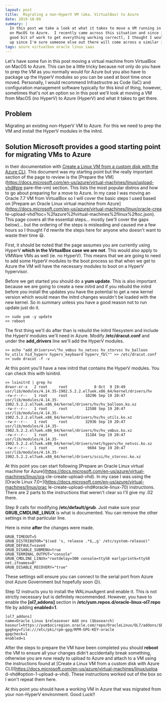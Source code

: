 ```yaml
---
layout: post
title:  Migrating a non-HyperV VM (aka. VirtualBox) to Azure
date: 2019-10-09
summary: |
  In this post we take a look at what it takes to move a VM running in VirtualBox
  on MacOS to Azure.  I recently came across this situation and since it took a
  good bit of work to get everything working correctl, I thought I would write it
  up since I'm sure someone else out there will come across a similar issue.
tags: azure virtualbox oracle linux iaas
---
```


Let's have some fun in this post moving a virtual machine from VirtualBox on
MacOS to Azure. This can be a little tricky because not only do you have to
prep the VM as you normally would for Azure but you also have to package up the
HyperV modules so you can be used at boot time once moved. Personally, I would
recommend Infrastructre as Code (IaC) and configuration management software
typically for this kind of thing, however, sometimes that's not an option so in
this post we'll look at moving a VM from MacOS (no HyperV) to Azure (HyperV) and
what it takes to get there.

## Problem
Migrating an existing non-HyperV VM to Azure.  For this we need to prep the VM
and install the HyperV modules in the initrd.

## Solution Microsoft provides a good starting point for migrating VMs to Azure
in their documentation with [Create a Linux VM from a custom disk with the Azure
CLI](https://docs.microsoft.com/en-us/azure/virtual-machines/linux/upload-vhd).
This document was my starting point but the really
important section of the page to review is the [Prepare the
VM](https://docs.microsoft.com/en-us/azure/virtual-machines/linux/upload-vhd#pre
pare-the-vm) section. This lists the most popular distros and how
to go about preparing for a move to Azure. In my case I was moving
an Oracle 7.7 VM from VirtualBox so I will cover the basic steps
I used based on [Prepare an Oracle Linux virtual machine from
Azure](https://docs.microsoft.com/en-us/azure/virtual-machines/linux/oracle-crea
te-upload-vhd?toc=%2fazure%2fvirtual-machines%2flinux%2ftoc.json). This page
covers all the essential steps... mostly (we'll cover the gaps below)... but the
ordering of the steps is misleading and caused me a few hours so I thought I'd
rewrite the steps here for anyone who doesn't want to waste their time :smiley:.

First, it should be noted that the page assumes you are currently using HyperV
__which in the VirtualBox case we are not__. This would also apply to VMWare VMs
as well (ie. no HyperV). This means that we are going to need to add some HyperV
modules to the boot process so that when we get to Azure the VM will have the
necessary modules to boot on a HyperV hypervisor.

Before we get started you should do a __yum update__. This is also important
because we are going to create a new initrd and if you rebuild the initrd before
you install the updates you have the potential to get a new kernel version which
would mean the initrd changes wouldn't be loaded with the new kernel. So in
summary unless you have a good reason not to run update just do it.

```terminal
>> sudo yum -y update
>> reboot
```

The first thing we'll do after than is rebuild the initrd filesystem and include
the HyperV modules we'll need in Azure. Modify __/etc/dracut.conf__ and under
the __add_drivers__ line we'll add the HyperV modules.

```terminal
>> echo "add_drivers+=\"hv_vmbus hv_netvsc hv_storvsc hv_balloon hv_utils hid_hyperv hyperv_keyboard hyperv_fb\"" >> /etc/dracut.conf
>> sudo dracut -f -v
``` 

At this point you'll have a new initrd that contains the HyperV modules. You can
check this with lsinitrd.

```terminal
>> lsinitrd | grep hv
drwxr-xr-x   2 root     root            0 Oct  9 19:49 usr/lib/modules/4.14.35-1902.5.2.2.el7uek.x86_64/kernel/drivers/hv
-rw-r--r--   1 root     root        10296 Sep 19 20:47 usr/lib/modules/4.14.35-1902.5.2.2.el7uek.x86_64/kernel/drivers/hv/hv_balloon.ko.xz
-rw-r--r--   1 root     root        12588 Sep 19 20:47 usr/lib/modules/4.14.35-1902.5.2.2.el7uek.x86_64/kernel/drivers/hv/hv_utils.ko.xz
-rw-r--r--   1 root     root        32936 Sep 19 20:47 usr/lib/modules/4.14.35-1902.5.2.2.el7uek.x86_64/kernel/drivers/hv/hv_vmbus.ko.xz
-rw-r--r--   1 root     root        31184 Sep 19 20:47 usr/lib/modules/4.14.35-1902.5.2.2.el7uek.x86_64/kernel/drivers/net/hyperv/hv_netvsc.ko.xz
-rw-r--r--   1 root     root         9604 Sep 19 20:47 usr/lib/modules/4.14.35-1902.5.2.2.el7uek.x86_64/kernel/drivers/scsi/hv_storvsc.ko.xz
```

At this point you can start following
[Prepare an Oracle Linux virtual machine for
Azure](https://docs.microsoft.com/en-us/azure/virtual-machines/linux/ora
cle-create-upload-vhd). In my case I was using the [Oracle Linux
7.0+](https://docs.microsoft.com/en-us/azure/virtual-machines/linux/orac
le-create-upload-vhd#oracle-linux-70) instructions. There are 2 parts to
the instructions that weren't clear so I'll give my .02 there.

Step 9 calls for modifying __/etc/default/grub__. Just make sure your
__GRUB_CMDLINE_LINUX__ is what is documented. You can remove the other
settings in that particular line.

Here is mine __after__ the changes were made.
```terminal
GRUB_TIMEOUT=5
GRUB_DISTRIBUTOR="$(sed 's, release .*$,,g' /etc/system-release)"
GRUB_DEFAULT=saved
GRUB_DISABLE_SUBMENU=true
GRUB_TERMINAL_OUTPUT="console"
GRUB_CMDLINE_LINUX="rootdelay=300 console=ttyS0 earlyprintk=ttyS0 net.ifnames=0"
GRUB_DISABLE_RECOVERY="true"
```

These settings will ensure you can connect to the serial port from Azure (not
Azure Government but hopefully soon :wink:).

Step 12 instructs you to install the WALinuxAgent and enable it. This is not
strictly necessary but is definitely recommended. However, you have to enable
the __[ol7_addons]__ section in __/etc/yum.repos.d/oracle-linux-ol7.repo__ file
by adding __enabled=1__.

```terminal
[ol7_addons]
name=Oracle Linux $releasever Add ons ($basearch)
baseurl=https://yum$ociregion.oracle.com/repo/OracleLinux/OL7/addons/$basearch/
gpgkey=file:///etc/pki/rpm-gpg/RPM-GPG-KEY-oracle
gpgcheck=1
enabled=1
```

After the steps to prepare the VM have been completed you should __reboot__
the VM to ensure all your changes didn't accidentally break something,
otherwise you are now ready to upload to Azure and attach to a VM using
the instructions found at [Create a Linux VM from a custom disk with Azure
CLI](https://docs.microsoft.com/en-us/azure/virtual-machines/linux/uploa
d-vhd#option-1-upload-a-vhd). These instructions worked out of the box so I
won't repeat them here.

At this point you should have a working VM in Azure that was migrated from your
non-HyperV environment.  Good Luck!!


